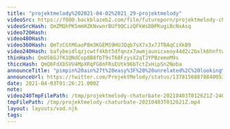 ```yaml
---
title: "projektmelody%202021-04-02%2021_29-projektmelody"
videoSrc: https://f000.backblazeb2.com/file/futureporn/projektmelody-chaturbate-2021-04-03.mp4
videoSrcHash: QmZMQhPK5mmHZKNvwnrBUf9QCizQFkWsDBPKugiBcNxAsq
video720Hash: 
video480Hash: 
video360Hash: QmTzCGtMGaoP8m3KGEMS9HUJQqb7sX7x3x7JTBAqCiXkB9
video240Hash: bafybeidlqzjcwtf4kbt5dfqnzx7awmjaunicxeoy44d2c2bxlk6hnftw6i?filename=projektmelody-chaturbate-20210403T012621Z-240p.mp4
thinHash: QmUS6GJfK1QNdCop8B8fbT9sT68FzysX2qTJYPBzemoM9s
thiccHash: QmQ6FdXbSVU4MpXRqFG8nFRsEUtk96bTctZxHipSn2Noba
announceTitle: "pimpin%20ain%27t%20easy%3F%20%20unrelated%2C%20looking%20for%20someone%20to%20think%20of%20going%20live%20posts%20because%20god%20damn%20is%20it%20hard.%20Also%20I%27m%20naked%2C%20hi%21"
announceUrl: https://twitter.com/ProjektMelody/status/1378156887884005378
date: 2021-04-03T01:26:21.000Z
note: 
video240TmpFilePath: /tmp/projektmelody-chaturbate-20210403T012621Z-240p.mp4
tmpFilePath: /tmp/projektmelody-chaturbate-20210403T012621Z.mp4
layout: layouts/vod.njk
tags:
---
```

